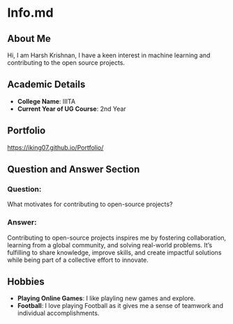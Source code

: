# Info.md

## About Me
Hi, I am Harsh Krishnan, I have a keen interest in machine learning and contributing to the open source projects.
## Academic Details
- **College Name**: IIITA
- **Current Year of UG Course**: 2nd Year  

## Portfolio
https://iking07.github.io/Portfolio/

## Question and Answer Section
### Question:
What motivates for contributing to open-source projects?

### Answer:
Contributing to open-source projects inspires me by fostering collaboration, learning from a global community, and solving real-world problems. It’s fulfilling to share knowledge, improve skills, and create impactful solutions while being part of a collective effort to innovate.

## Hobbies
- **Playing Online Games**: I like playling new games and explore.
- **Football**: I love playing Football as it gives me a sense of teamwork and individual accomplishments.